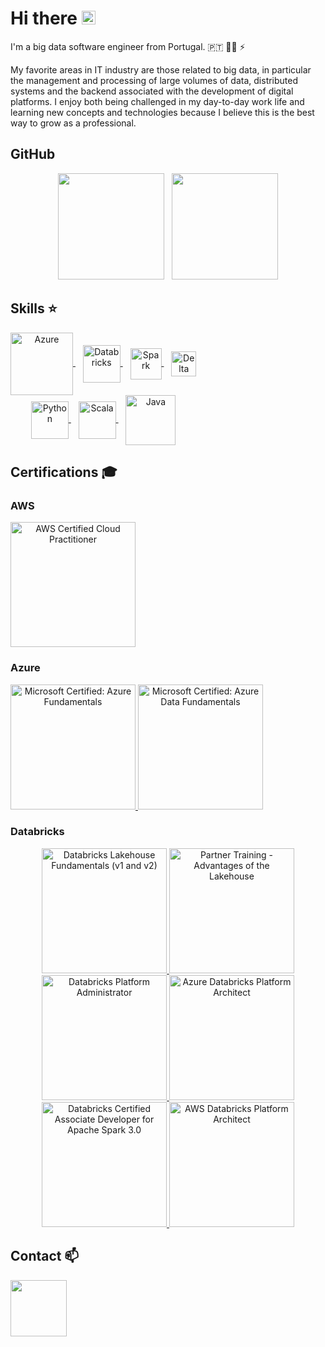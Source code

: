 # Hi there <img src="https://media.giphy.com/media/hvRJCLFzcasrR4ia7z/giphy.gif" width="22px">

I'm a big data software engineer from Portugal. :portugal: :man_technologist: :zap:

My favorite areas in IT industry are those related to big data, in particular the management and processing of large volumes of data, distributed systems and the backend associated with the development of digital platforms. I enjoy both being challenged in my day-to-day work life and learning new concepts and technologies because I believe this is the best way to grow as a professional.

## GitHub
<p align="center">
    <img height="170px" src="https://github-readme-stats.vercel.app/api?username=Nelson198&count_private=true&theme=slateorange&show_icons=true"/>
    &nbsp;
    <img height="170px" src="https://github-readme-stats.vercel.app/api/top-langs/?username=Nelson198&layout=compact&theme=slateorange&show_icons=true"/>
</p>

## Skills :star:
<div style="display: inline-block" align="center">
    <a href="https://azure.microsoft.com" target="_blank">
	<img align="center" alt="Azure" height="100px" src="https://cdn.jsdelivr.net/gh/devicons/devicon/icons/azure/azure-original-wordmark.svg"/>
    </a>
    &nbsp;&nbsp;
    <a href="https://www.databricks.com" target="_blank">
        <img align="center" alt="Databricks" height="60px" src="https://www.databricks.com/en-website-assets/static/e6b356d9819308e5133bac62bb1e81ff/db-logo-stacked-white-desktop.svg">
    </a>
    &nbsp;&nbsp;
    <a href="https://spark.apache.org" target="_blank">
	<img align="center" alt="Spark" height="50px" src="https://spark.apache.org/images/spark-logo-rev.svg">
    </a>
    &nbsp;&nbsp;
    <a href="https://delta.io" target="_blank">
        <img align="center" alt="Delta Lake" height="40px" src="https://delta.io/static/delta-lake-logo-a1c0d80d23c17de5f5d7224cb40f15dc.svg">
    </a>
    <br>
    <a href="https://www.python.org" target="_blank">
        <img align="center" alt="Python" height="60px" src="https://s3.dualstack.us-east-2.amazonaws.com/pythondotorg-assets/media/files/python-logo-only.svg">
    </a>
    &nbsp;&nbsp;
    <a href="https://www.scala-lang.org" target="_blank">
        <img align="center" alt="Scala" height="60px" src="https://upload.wikimedia.org/wikipedia/commons/3/39/Scala-full-color.svg">
    </a>
    &nbsp;&nbsp;
    <a href="https://www.java.com" target="_blank">
	<img align="center" alt="Java" height="80px" src="https://upload.wikimedia.org/wikipedia/pt/3/30/Java_programming_language_logo.svg">
    </a>
</div>

## Certifications :mortar_board:
### AWS
<div style="display: inline-block" align="center">
    <a href="https://www.credly.com/badges/b15ebab3-1f09-46e0-a273-e9b7bb6e008c/public_url" target="_blank">
        <img alt="AWS Certified Cloud Practitioner" height="200px" src="https://images.credly.com/size/680x680/images/00634f82-b07f-4bbd-a6bb-53de397fc3a6/image.png">
    </a>
</div>

### Azure
<div style="display: inline-block" align="center">
    <a href="https://learn.microsoft.com/api/credentials/share/en-us/Nelson8/E66F99A2F6AEB7C7?sharingId" target="_blank">
        <img alt="Microsoft Certified: Azure Fundamentals" height="200px" src="https://learn.microsoft.com/en-us/media/learn/certification/badges/microsoft-certified-fundamentals-badge.svg">
    </a>
    <a href="https://learn.microsoft.com/api/credentials/share/en-us/Nelson8/687A86F56DD18E86?sharingId" target="_blank">
        <img alt="Microsoft Certified: Azure Data Fundamentals" height="200px" src="https://images.credly.com/images/70eb1e3f-d4de-4377-a062-b20fb29594ea/azure-data-fundamentals-600x600.png">
    </a>
</div>

### Databricks
<div style="display: inline-block" align="center">
    <a href="https://credentials.databricks.com/83955591-4668-449d-85fe-05736b2f51af" target="_blank">
        <img alt="Databricks Lakehouse Fundamentals (v1 and v2)" height="200px" src="https://templates.images.credential.net/16509948849242752807044385742422.png">
    </a>
    <a href="https://credentials.databricks.com/a991075b-1395-449d-8b15-45c47b87e737" target="_blank">
        <img alt="Partner Training - Advantages of the Lakehouse" height="200px" src="https://templates.images.credential.net/16859773694313675491101455555626.png">
    </a>
    <a href="https://credentials.databricks.com/13c6e893-ca26-43b7-a5ef-d135bd92cfe0" target="_blank">
        <img alt="Databricks Platform Administrator" height="200px" src="https://templates.images.credential.net/16638732864435805707396627386425.png">
    </a>
    <a href="https://credentials.databricks.com/fd8cbec8-8f5c-4352-9f38-258ce3c0cf18" target="_blank">
        <img alt="Azure Databricks Platform Architect" height="200px" src="https://templates.images.credential.net/16875328858623774637935876095299.png">
    </a>
    <a href="https://credentials.databricks.com/c709948f-6877-45a5-8155-9e5ef7c8fe6a" target="_blank">
        <img alt="Databricks Certified Associate Developer for Apache Spark 3.0" height="200px" src="https://templates.images.credential.net/16491856424607350801669276089387.png">
    </a>
    <a href="https://credentials.databricks.com/b73fd59f-98b1-459d-8d14-f9ab1857e047" target="_blank">
        <img alt="AWS Databricks Platform Architect" height="200px" src="https://templates.images.credential.net/16875325626855413728527958986373.png">
    </a>
</div>

## Contact :mailbox:
<div style="display: inline-block" align="center">
    <a href="https://www.linkedin.com/in/nelson198">
	<img width="90px" src="https://img.shields.io/badge/LinkedIn-0077B5?style=flat&logo=linkedin&logoColor=white"/>
    </a>
</div>
